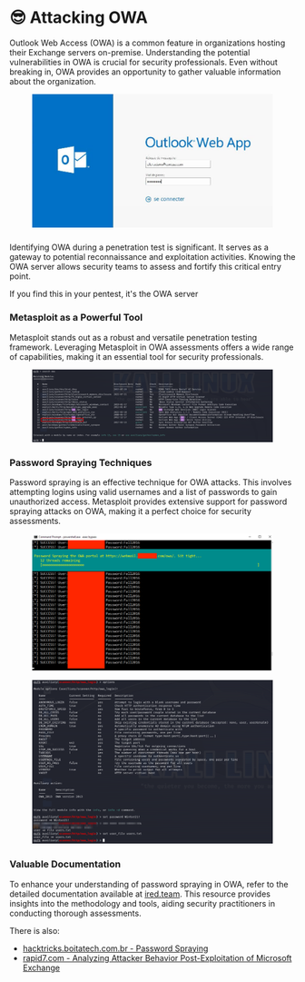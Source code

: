 # 😎 Attacking OWA

Outlook Web Access (OWA) is a common feature in organizations hosting their Exchange servers on-premise. Understanding the potential vulnerabilities in OWA is crucial for security professionals. Even without breaking in, OWA provides an opportunity to gather valuable information about the organization.

<figure><img src="../../../../.gitbook/assets/image (173).png" alt=""><figcaption></figcaption></figure>

###

Identifying OWA during a penetration test is significant. It serves as a gateway to potential reconnaissance and exploitation activities. Knowing the OWA server allows security teams to assess and fortify this critical entry point.

If you find this in your pentest, it's the OWA server

### Metasploit as a Powerful Tool

Metasploit stands out as a robust and versatile penetration testing framework. Leveraging Metasploit in OWA assessments offers a wide range of capabilities, making it an essential tool for security professionals.

<figure><img src="../../../../.gitbook/assets/image (174).png" alt=""><figcaption></figcaption></figure>

### Password Spraying Techniques

Password spraying is an effective technique for OWA attacks. This involves attempting logins using valid usernames and a list of passwords to gain unauthorized access. Metasploit provides extensive support for password spraying attacks on OWA, making it a perfect choice for security assessments.

<figure><img src="../../../../.gitbook/assets/image (176).png" alt=""><figcaption></figcaption></figure>

<figure><img src="../../../../.gitbook/assets/image (175).png" alt=""><figcaption></figcaption></figure>

### Valuable Documentation

To enhance your understanding of password spraying in OWA, refer to the detailed documentation available at [ired.team](https://www.ired.team/offensive-security/initial-access/password-spraying-outlook-web-access-remote-shell). This resource provides insights into the methodology and tools, aiding security practitioners in conducting thorough assessments.

There is also:

* [hacktricks.boitatech.com.br - Password Spraying](https://hacktricks.boitatech.com.br/windows/active-directory-methodology/password-spraying)
* [rapid7.com - Analyzing Attacker Behavior Post-Exploitation of Microsoft Exchange](https://www.rapid7.com/blog/post/2021/03/23/defending-against-the-zero-day-analyzing-attacker-behavior-post-exploitation-of-microsoft-exchange/)
